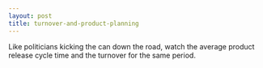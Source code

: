 ```yaml
---
layout: post
title: turnover-and-product-planning
---
```


Like politicians kicking the can down the road, watch the average product release cycle time and the turnover for the same period.

